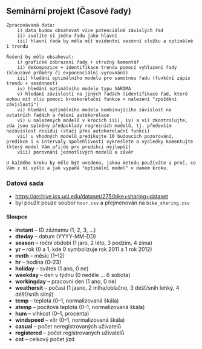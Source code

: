 ## Seminární projekt (Časové řady)

```
Zpracovávaná data:
	i) data budou obsahovat více potenciálně závislých řad
	ii) zvolíte si jednu řadu jako hlavní
	iii) hlavní řada by měla mít evidentní sezónní složku a optimálně i trendu

Řešení by mělo obsahovat:
	i) grafické zobrazení řady + stručný komentář
	ii) dekompozice + identifikace trendu pomocí vyhlazení řady (klouzavé průměry či exponenciální vyrovnání)
	iii) hledání optimálního modelu pro samotnou řadu (funkční zápis trendu + sezónnost)
	iv) hledání optimálního modelu typu SARIMA
	v) hledání závislostí na jiných řadách (identifikace řad, které mohou mít vliv pomoci kroskorelační funkce + nalezení "zpoždění závislosti")
	vi) hledání optimálního modelu kombinujícího závislost na ostatních řadách a řešení autokorelace
	vi) u nalezených modelů v krocích iii), iv) a vi) zkontrolujte, zda jsou splněny předpoklady regresních modelů, tj. především nezávislost residuí (stačí přes autokorelační funkci)
	vii) u vhodných modelů predikujte 10 budoucích pozorování, predikce i s intervaly spolehlivosti vykreslete a výsledky komentujte (který model Vám přijde pro predikci nejlepší)
	viii) porovnání jednotlivých modelů a závěr

U každého kroku by mělo být uvedeno, jakou metodu používáte a proč, co Vám z ní vyšlo a jak vypadá "optimální model" v daném kroku.
```

### Datová sada
- https://archive.ics.uci.edu/dataset/275/bike+sharing+dataset
- byl použit pouze soubor `hour.csv` a přejmenován na `bike_sharing.csv`

#### Sloupce
- **instant** – ID záznamu (1, 2, 3, …)
- **dteday** – datum (YYYY-MM-DD)
- **season** – roční období (1 jaro, 2 léto, 3 podzim, 4 zima)
- **yr** – rok (0 a 1, kde 0 symbolizuje rok 2011 a 1 rok 2012)
- **mnth** – měsíc (1–12)
- **hr** – hodina (0–23)
- **holiday** – svátek (1 ano, 0 ne)
- **weekday** – den v týdnu (0 neděle … 6 sobota)
- **workingday** – pracovní den (1 ano, 0 ne)
- **weathersit** – počasí (1 jasno, 2 mlha/oblačno, 3 déšť/sníh lehký, 4 déšť/sníh silný)
- **temp** – teplota (0–1, normalizovaná škála)
- **atemp** – pocitová teplota (0–1, normalizovaná škála)
- **hum** – vlhkost (0–1, procenta)
- **windspeed** – vítr (0–1, normalizovaná škála)
- **casual** – počet neregistrovaných uživatelů
- **registered** – počet registrovaných uživatelů
- **cnt** – celkový počet jízd